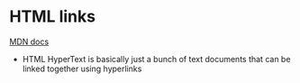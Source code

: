 # HTML links
[MDN docs](https://developer.mozilla.org/en-US/docs/Web/SVG/Element/a)

- HTML HyperText is basically just a bunch  of text documents that can be linked together using hyperlinks
